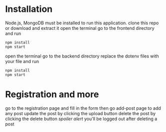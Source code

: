 # Installation

Node.js, MongoDB must be installed to run this application.
clone this repo or download and extract it
open the terminal go to the frontend directory and run 

    npm install
    npm start

open the terminal go to the backend directory 
replace the dotenv files with your file
and run

    npm install
    npm start


# Registration and more 

go to the registration page  and fill in the form
then go add-post page to add any post
update the post by clicking  the upload button
delete the post by clicking the delete button
*spoiler alert* you'll be logged out after deleting a post
